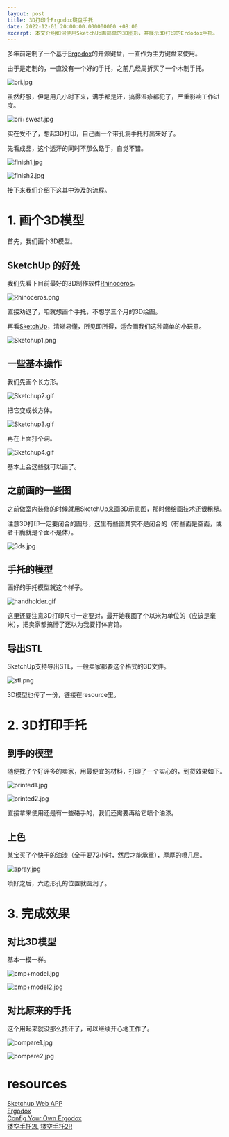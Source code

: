 ```yaml
---
layout: post
title: 3D打印个Ergodox键盘手托
date: 2022-12-01 20:00:00.000000000 +08:00
excerpt: 本文介绍如何使用SketchUp画简单的3D图形，并展示3D打印的Erdodox手托。
---
```


多年前定制了一个基于[Ergodox](https://ergodox-ez.com/)的开源键盘，一直作为主力键盘来使用。  

由于是定制的，一直没有一个好的手托，之前几经周折买了一个木制手托。

![ori.jpg](/assets/images/2022-12-01-3d-print-hand-holder/ori.jpg)

虽然舒服，但是用几小时下来，满手都是汗，搞得湿疹都犯了，严重影响工作进度。

![ori+sweat.jpg](/assets/images/2022-12-01-3d-print-hand-holder/ori+sweat.jpg)

实在受不了，想起3D打印，自己画一个带孔洞手托打出来好了。

先看成品，这个透汗的同时不那么硌手，自觉不错。

![finish1.jpg](/assets/images/2022-12-01-3d-print-hand-holder/finish1.jpg)

![finish2.jpg](/assets/images/2022-12-01-3d-print-hand-holder/finish2.jpg)

接下来我们介绍下这其中涉及的流程。

# 1. 画个3D模型

首先，我们画个3D模型。

## SketchUp 的好处

我们先看下目前最好的3D制作软件[Rhinoceros](https://www.rhino3d.com/)。

![Rhinoceros.png](/assets/images/2022-12-01-3d-print-hand-holder/Rhinoceros.png)

直接劝退了，咱就想画个手托，不想学三个月的3D绘图。

再看[SketchUp](https://app.sketchup.com/app)，清晰易懂，所见即所得，适合画我们这种简单的小玩意。

![Sketchup1.png](/assets/images/2022-12-01-3d-print-hand-holder/Sketchup1.png)


## 一些基本操作

我们先画个长方形。

![Sketchup2.gif](/assets/images/2022-12-01-3d-print-hand-holder/Sketchup2.gif)

把它变成长方体。

![Sketchup3.gif](/assets/images/2022-12-01-3d-print-hand-holder/Sketchup3.gif)

再在上面打个洞。

![Sketchup4.gif](/assets/images/2022-12-01-3d-print-hand-holder/Sketchup4.gif)

基本上会这些就可以画了。


## 之前画的一些图

之前做室内装修的时候就用SketchUp来画3D示意图，那时候绘画技术还很粗糙。

注意3D打印一定要闭合的图形，这里有些图其实不是闭合的（有些面是空面，或者干脆就是个面不是体）。

![3ds.jpg](/assets/images/2022-12-01-3d-print-hand-holder/3ds.jpg)

## 手托的模型

画好的手托模型就这个样子。

![handholder.gif](/assets/images/2022-12-01-3d-print-hand-holder/handholder.gif)

这里还要注意3D打印尺寸一定要对，最开始我画了个以米为单位的（应该是毫米），把卖家都搞懵了还以为我要打体育馆。

## 导出STL

SketchUp支持导出STL，一般卖家都要这个格式的3D文件。

![stl.png](/assets/images/2022-12-01-3d-print-hand-holder/stl.png)

3D模型也传了一份，链接在resource里。

# 2. 3D打印手托

## 到手的模型

随便找了个好评多的卖家，用最便宜的材料，打印了一个实心的，到货效果如下。

![printed1.jpg](/assets/images/2022-12-01-3d-print-hand-holder/printed1.jpg)

![printed2.jpg](/assets/images/2022-12-01-3d-print-hand-holder/printed2.jpg)

直接拿来使用还是有一些硌手的，我们还需要再给它喷个油漆。

## 上色

某宝买了个快干的油漆（全干要72小时，然后才能承重），厚厚的喷几层。

![spray.jpg](/assets/images/2022-12-01-3d-print-hand-holder/spray.jpg)

喷好之后，六边形孔的位置就圆润了。

# 3. 完成效果

## 对比3D模型

基本一模一样。

![cmp+model.jpg](/assets/images/2022-12-01-3d-print-hand-holder/cmp+model.jpg)

![cmp+model2.jpg](/assets/images/2022-12-01-3d-print-hand-holder/cmp+model2.jpg)


## 对比原来的手托

这个用起来就没那么捂汗了，可以继续开心地工作了。

![compare1.jpg](/assets/images/2022-12-01-3d-print-hand-holder/compare1.jpg)

![compare2.jpg](/assets/images/2022-12-01-3d-print-hand-holder/compare2.jpg)

# resources

[Sketchup Web APP](https://app.sketchup.com/app)  
[Ergodox](https://ergodox-ez.com/)  
[Config Your Own Ergodox](https://configure.zsa.io/)  
[镂空手托2L](/assets/images/2022-12-01-3d-print-hand-holder/镂空手托2L.stl) 
[镂空手托2R](/assets/images/2022-12-01-3d-print-hand-holder/镂空手托2R.stl)